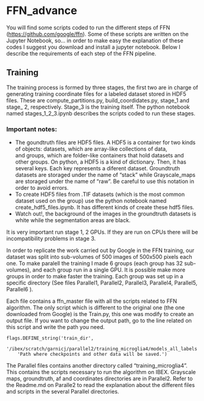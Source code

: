 # FFN_advance
You will find some scripts coded to run the different steps of FFN (https://github.com/google/ffn). Some of these scripts are written on the Jupyter Notebook, so... in order to make easy the explanation of these codes I suggest you download and install a jupyter notebook.
Below I describe the requirements of each step of the FFN pipeline.

## Training
The training process is formed by three stages, the first two are in charge of generating training coordinate files for a labeled dataset stored in HDF5 files. These are compute_partitions.py, build_coordidates.py, stage_1 and stage_ 2, respectively. Stage_3 is the training itself. The python notebook named stages_1_2_3.ipynb describes the scripts coded to run these stages.

### Important notes:

- The goundtruth files are HDF5 files. A HDF5  is a container for two kinds of objects: datasets, which are array-like collections of data, and groups, which are folder-like containers that hold datasets and other groups. On python, a HDF5 is a kind of dictionary. Then, it has several keys. Each key represents a diferent dataset. Groundtruth datasets are storaged under the name of “stack” while Grayscale_maps are storaged under the name of “raw”. Be careful to use this notation in order to avoid errors.
- To create HDF5 files from .TIF datasets (which is the most common dataset used on the group) use the python notebook named create_hdf5_files.ipynb. It has different kinds of create these hdf5 files. 
- Watch out!, the background of the images in the groundtruth datasets is white while the segmentation areas are black.

It is very important run stage 1, 2  GPUs. If they are run on CPUs there will be incompatibility problems in stage 3.

In order to replicate the work  carried out by Google in the FFN training, our dataset was split into sub-volumes of 500 images of 500x500 pixels each one.  To make paralell the training I made 6 groups (each group has 32 sub-volumes), and each group run in a single GPU. It is possible make more groups in order to make faster the training. Each group was set up in a specific  directory (See files Parallel1, Parallel2, Parallel3, Parallel4, Parallel5, Parallel6 ). 

Each file contains a ffn_master file with all the scripts related to FFN algorithm. The only script which is different to the original one (the one downloaded from Google) is the Train.py, this one was modify to create an output file. If you want to change the output path, go to the line related on this script and write the path you need. 
```
flags.DEFINE_string('train_dir', 
    '/ibex/scratch/garnicj/parallel2/training_microglia4/models_all_labels', 
    'Path where checkpoints and other data will be saved.')
```

The Parallel files contains another directory  called “training_microglia4”. This contains the scripts necessary to run the algorithm on IBEX. Grayscale maps, groundtruth, af and coordinates directories are in Parallel2. Refer to the Readme.md on Paralle2 to read the explanation about the different files and scripts in the several Parallel directories. 
